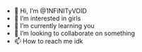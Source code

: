 - 👋 Hi, I’m @1NFiNITyVOID
- 👀 I’m interested in girls
- 🌱 I’m currently learning you
- 💞️ I’m looking to collaborate on something
- 📫 How to reach me idk

<!---
1NFiNITyVOID/1NFiNITyVOID is a ✨ special ✨ repository because its `README.md` (this file) appears on your GitHub profile.
You can click the Preview link to take a look at your changes.
--->
